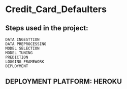 # Credit_Card_Defaulters

## Steps used in the project:
    DATA INGESTTION
    DATA PREPROCESSING
    MODEL SELECTION
    MODEL TUNING
    PREDICTION
    LOGGING FRAMEWORK
    DEPLOYMENT
    
## DEPLOYMENT PLATFORM: HEROKU
